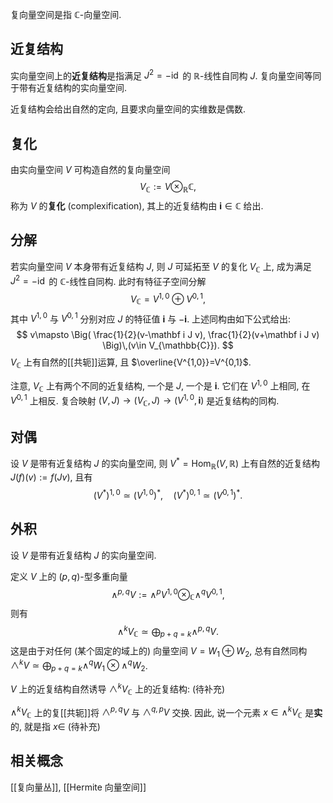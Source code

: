 
复向量空间是指 $\mathbb{C}$-向量空间.

## 近复结构

实向量空间上的**近复结构**是指满足 $J^2=-\operatorname{id}$ 的 $\mathbb{R}$-线性自同构 $J$. 复向量空间等同于带有近复结构的实向量空间.

近复结构会给出自然的定向, 且要求向量空间的实维数是偶数.

## 复化

由实向量空间 $V$ 可构造自然的复向量空间
$$
V_{\mathbb{C}} := V\otimes_{\mathbb{R}}\mathbb{C},
$$称为 $V$ 的**复化** (complexification), 其上的近复结构由 $\mathbf i\in\mathbb{C}$ 给出.

## 分解

若实向量空间 $V$ 本身带有近复结构 $J$, 则 $J$ 可延拓至 $V$ 的复化 $V_{\mathbb{C}}$ 上, 成为满足 $J^2=-\operatorname{id}$ 的 $\mathbb{C}$-线性自同构. 此时有特征子空间分解
$$
V_\mathbb{C} = V^{1,0}\oplus V^{0,1},
$$
其中 $V^{1,0}$ 与 $V^{0,1}$ 分别对应 $J$ 的特征值 $\mathbf i$ 与 $-\mathbf i$. 上述同构由如下公式给出:
$$
v\mapsto \Big( \frac{1}{2}(v-\mathbf i J v), \frac{1}{2}(v+\mathbf i J v) \Big)\,(v\in V_{\mathbb{C}}).
$$
$V_{\mathbb{C}}$ 上有自然的[[共轭]]运算, 且 $\overline{V^{1,0}}=V^{0,1}$.

注意, $V_{\mathbb{C}}$ 上有两个不同的近复结构, 一个是 $J$, 一个是 $\mathbf i$. 它们在 $V^{1,0}$ 上相同, 在 $V^{0,1}$ 上相反. 复合映射 $(V,J) \to (V_{\mathbb{C}},J)\to (V^{1,0},\mathbf i)$ 是近复结构的同构.

## 对偶

设 $V$ 是带有近复结构 $J$ 的实向量空间, 则 $V^*=\operatorname{Hom}_{\mathbb{R}}(V,\mathbb{R})$ 上有自然的近复结构 $J(f)(v):= f(Jv)$, 且有
$$
(V^*)^{1,0}\simeq (V^{1,0})^*,\quad
(V^*)^{0,1}\simeq (V^{0,1})^*.
$$

## 外积

设 $V$ 是带有近复结构 $J$ 的实向量空间.

定义 $V$ 上的 $(p,q)$-型多重向量
$$
\wedge^{p,q}V:= \wedge^p V^{1,0} \otimes_{\mathbb{C}} \wedge^q V^{0,1},
$$
则有
$$
\wedge^k V_{\mathbb{C}}\simeq \bigoplus_{p+q=k} \wedge^{p,q}V.
$$
这是由于对任何 (某个固定的域上的) 向量空间 $V=W_1\oplus W_2$, 总有自然同构 $\wedge^k V \simeq \bigoplus_{p+q=k}\wedge^q W_1\otimes \wedge^q W_2$.

$V$ 上的近复结构自然诱导 $\wedge^k V_{\mathbb{C}}$ 上的近复结构: (待补充)


$\wedge^k V_{\mathbb{C}}$ 上的复[[共轭]]将 $\wedge^{p,q}V$ 与 $\wedge^{q,p}V$ 交换. 因此, 说一个元素 $x\in \wedge^k V_{\mathbb{C}}$ 是**实**的, 就是指 $x\in$ (待补充)

## 相关概念

[[复向量丛]], [[Hermite 向量空间]]